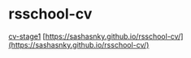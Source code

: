 # rsschool-cv
[cv-stage1](https://sashasnky.github.io/rsschool-cv/cv)
[https://sashasnky.github.io/rsschool-cv/](https://sashasnky.github.io/rsschool-cv/)